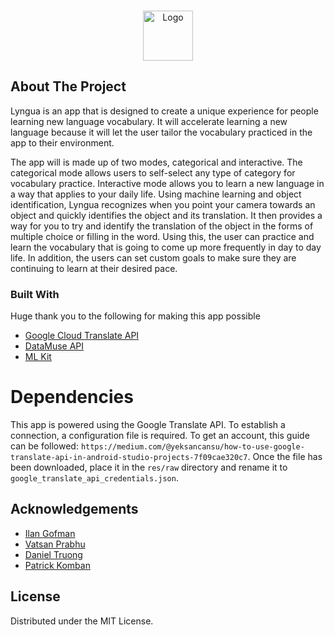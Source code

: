 

<!-- PROJECT LOGO -->
<br />
<p align="center">
  <a href="https://github.com/ilangofman/Language-Learning-App/blob/master/screenshots/logo.PNG">
    <img src="images/logo.png" alt="Logo" width="80" height="80">
  </a>
</p>

<!-- ABOUT THE PROJECT -->
## About The Project

Lyngua is an app that is designed to create a unique experience for people learning new language vocabulary. It will accelerate learning a new language because it will let the user tailor the vocabulary practiced in the app to their environment.

The app will is made up of two modes, categorical and interactive. The categorical mode allows
users to self-select any type of category for vocabulary practice. Interactive mode allows you to
learn a new language in a way that applies to your daily life. Using machine learning and object
identification, Lyngua recognizes when you point your camera towards an object and quickly
identifies the object and its translation. It then provides a way for you to try and identify the
translation of the object in the forms of multiple choice or filling in the word. Using this, the user
can practice and learn the vocabulary that is going to come up more frequently in day to day
life. In addition, the users can set custom goals to make sure they are continuing to learn at their
desired pace.


### Built With

Huge thank you to the following for making this app possible
* [Google Cloud Translate API](https://cloud.google.com/translate)
* [DataMuse API](https://www.datamuse.com/api/)
* [ML Kit](https://developers.google.com/ml-kit)




# Dependencies
This app is powered using the Google Translate API. To establish a connection, a configuration file is required.
To get an account, this guide can be followed: `https://medium.com/@yeksancansu/how-to-use-google-translate-api-in-android-studio-projects-7f09cae320c7`.
Once the file has been downloaded, place it in the `res/raw` directory and rename it to `google_translate_api_credentials.json`.



<!-- ACKNOWLEDGEMENTS -->
## Acknowledgements
* [Ilan Gofman](https://github.com/ilangofman)
* [Vatsan Prabhu](https://github.com/vatsanp)
* [Daniel Truong](https://github.com/Daniel-Truong)
* [Patrick Komban](https://github.com/patrickkomban)



<!-- LICENSE -->
## License
Distributed under the MIT License. 

